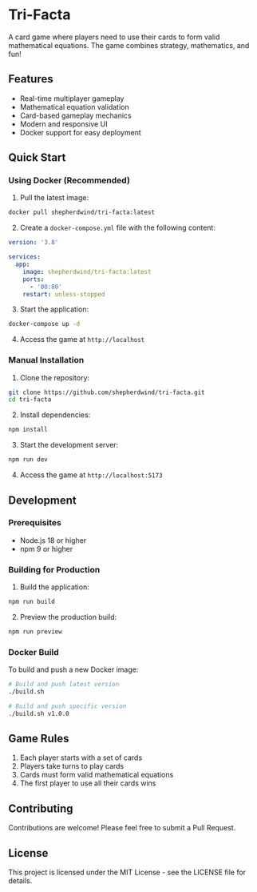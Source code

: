# Tri-Facta

A card game where players need to use their cards to form valid mathematical equations. The game combines strategy, mathematics, and fun!

## Features

- Real-time multiplayer gameplay
- Mathematical equation validation
- Card-based gameplay mechanics
- Modern and responsive UI
- Docker support for easy deployment

## Quick Start

### Using Docker (Recommended)

1. Pull the latest image:

```bash
docker pull shepherdwind/tri-facta:latest
```

2. Create a `docker-compose.yml` file with the following content:

```yaml
version: '3.8'

services:
  app:
    image: shepherdwind/tri-facta:latest
    ports:
      - '80:80'
    restart: unless-stopped
```

3. Start the application:

```bash
docker-compose up -d
```

4. Access the game at `http://localhost`

### Manual Installation

1. Clone the repository:

```bash
git clone https://github.com/shepherdwind/tri-facta.git
cd tri-facta
```

2. Install dependencies:

```bash
npm install
```

3. Start the development server:

```bash
npm run dev
```

4. Access the game at `http://localhost:5173`

## Development

### Prerequisites

- Node.js 18 or higher
- npm 9 or higher

### Building for Production

1. Build the application:

```bash
npm run build
```

2. Preview the production build:

```bash
npm run preview
```

### Docker Build

To build and push a new Docker image:

```bash
# Build and push latest version
./build.sh

# Build and push specific version
./build.sh v1.0.0
```

## Game Rules

1. Each player starts with a set of cards
2. Players take turns to play cards
3. Cards must form valid mathematical equations
4. The first player to use all their cards wins

## Contributing

Contributions are welcome! Please feel free to submit a Pull Request.

## License

This project is licensed under the MIT License - see the LICENSE file for details.
